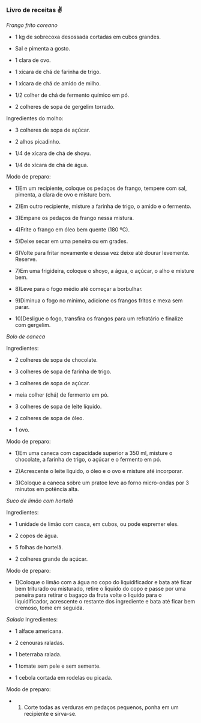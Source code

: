 ### Livro de receitas :v:

*Frango frito coreano*

- 1 kg de sobrecoxa desossada cortadas em cubos grandes.

- Sal e pimenta a gosto.

- 1 clara de ovo.

- 1 xícara de chá de farinha de trigo.

- 1 xícara de chá de amido de milho.

- 1/2 colher de chá de fermento químico em pó.

- 2 colheres de sopa de gergelim torrado.
 
Ingredientes do molho:

- 3 colheres de sopa de açúcar.

- 2 alhos picadinho.

- 1/4 de xícara de chá de shoyu.

- 1/4 de xícara de chá de água.
 
Modo de preparo:

- 1)Em um recipiente, coloque os pedaços de frango, tempere com sal, pimenta, a clara de ovo e misture bem.

- 2)Em outro recipiente, misture a farinha de trigo, o amido e o fermento.

- 3)Empane os pedaços de frango nessa mistura.

- 4)Frite o frango em óleo bem quente (180 ºC).

- 5)Deixe secar em uma peneira ou em grades.

- 6)Volte para fritar novamente e dessa vez deixe até dourar levemente. Reserve.

- 7)Em uma frigideira, coloque o shoyo, a água, o açúcar, o alho e misture bem.

- 8)Leve para o fogo médio até começar a borbulhar.

- 9)Diminua o fogo no mínimo, adicione os frangos fritos e mexa sem parar.

- 10)Desligue o fogo, transfira os frangos para um refratário e finalize com gergelim.

*Bolo de caneca* 

Ingredientes:

- 2 colheres de sopa de chocolate.

- 3 colheres de sopa de farinha de trigo.

- 3 colheres de sopa de açúcar.

- meia colher (chá) de fermento em pó.

- 3 colheres de sopa de leite líquido.

- 2 colheres de sopa de óleo.

- 1 ovo.
 
Modo de preparo:

- 1)Em uma caneca com capacidade superior a 350 ml, misture o chocolate, a farinha de trigo, o açúcar e o fermento em pó.

- 2)Acrescente o leite líquido, o óleo e o ovo e misture até incorporar.

- 3)Coloque a caneca sobre um pratoe leve ao forno micro-ondas por 3 minutos em potência alta.

*Suco de limão com hortelã*

Ingredientes:

- 1 unidade de limão com casca, em cubos, ou pode espremer eles.

- 2 copos de água.

- 5 folhas de hortelã.

- 2 colheres grande de açúcar.

Modo de preparo:

- 1)Coloque o limão com a água no copo do liquidificador e bata até ficar bem triturado ou misturado, retire o liquido do copo e passe por uma peneira para retirar o bagaço da fruta volte o liquido para o liquidificador, acrescente o restante dos ingrediente e bata até ficar bem cremoso, tome em seguida.

*Salada*
Ingredientes:

- 1 alface americana.

- 2 cenouras raladas.

- 1 beterraba ralada.

- 1 tomate sem pele e sem semente.

- 1 cebola cortada em rodelas ou picada.

Modo de preparo:
- 1) Corte todas as verduras em pedaços pequenos, ponha em um recipiente e sirva-se.
